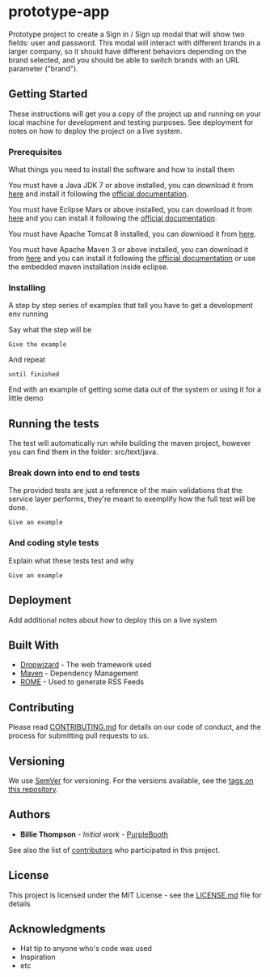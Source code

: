 # prototype-app

Prototype project to create a Sign in / Sign up modal that will show two fields: user and password. This modal will interact with different brands in a larger company, so it should have different behaviors depending on the brand selected, and you should be able to switch brands with an URL parameter ("brand").

## Getting Started

These instructions will get you a copy of the project up and running on your local machine for development and testing purposes. See deployment for notes on how to deploy the project on a live system.

### Prerequisites

What things you need to install the software and how to install them

You must have a Java JDK 7 or above installed, you can download it from [here](http://www.oracle.com/technetwork/java/javase/downloads/jdk8-downloads-2133151.html) and install it following the [official documentation](http://docs.oracle.com/javase/8/docs/technotes/guides/install/install_overview.html).

You must have Eclipse Mars or above installed, you can download it from [here](http://www.eclipse.org/downloads/) and you can install it following the [official documentation](https://wiki.eclipse.org/Eclipse/Installation#Eclipse_4.5_.28Mars.29).

You must have Apache Tomcat 8 installed, you can download it from [here](https://tomcat.apache.org/download-80.cgi).

You must have Apache Maven 3 or above installed, you can download it from [here](https://maven.apache.org/download.cgi) and you can install it following the [official documentation](https://maven.apache.org/install.html) or use the embedded maven installation inside eclipse.

### Installing

A step by step series of examples that tell you have to get a development env running

Say what the step will be

```
Give the example
```

And repeat

```
until finished
```

End with an example of getting some data out of the system or using it for a little demo

## Running the tests

The test will automatically run while building the maven project, however you can find them in the folder: src/text/java. 

### Break down into end to end tests

The provided tests are just a reference of the main validations that the service layer performs, they're meant to exemplify how the full test will be done.  

```
Give an example
```

### And coding style tests

Explain what these tests test and why

```
Give an example
```

## Deployment

Add additional notes about how to deploy this on a live system

## Built With

* [Dropwizard](http://www.dropwizard.io/1.0.2/docs/) - The web framework used
* [Maven](https://maven.apache.org/) - Dependency Management
* [ROME](https://rometools.github.io/rome/) - Used to generate RSS Feeds

## Contributing

Please read [CONTRIBUTING.md](https://gist.github.com/PurpleBooth/b24679402957c63ec426) for details on our code of conduct, and the process for submitting pull requests to us.

## Versioning

We use [SemVer](http://semver.org/) for versioning. For the versions available, see the [tags on this repository](https://github.com/your/project/tags). 

## Authors

* **Billie Thompson** - *Initial work* - [PurpleBooth](https://github.com/PurpleBooth)

See also the list of [contributors](https://github.com/your/project/contributors) who participated in this project.

## License

This project is licensed under the MIT License - see the [LICENSE.md](LICENSE.md) file for details

## Acknowledgments

* Hat tip to anyone who's code was used
* Inspiration
* etc
